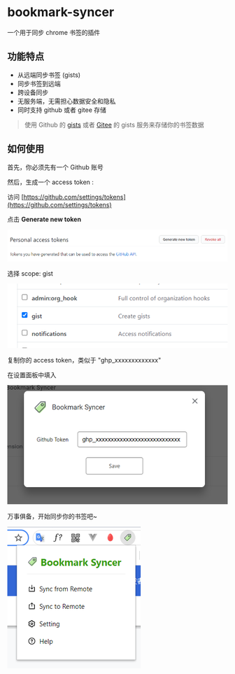 # bookmark-syncer
一个用于同步 chrome 书签的插件

## 功能特点

- 从远端同步书签 (gists)
- 同步书签到远端
- 跨设备同步
- 无服务端，无需担心数据安全和隐私
- 同时支持 github 或者 gitee 存储

> 使用 Github 的 [gists](https://gist.github.com/) 或者 [Gitee](https://gitee.com/) 的 gists 服务来存储你的书签数据

## 如何使用

首先，你必须先有一个 Github 账号

然后，生成一个 access token :

访问 [https://github.com/settings/tokens](https://github.com/settings/tokens)

点击 **Generate new token**

![](./assets/img/generate.png)

选择 scope: gist

![](./assets/img/scope.png)

复制你的 access token，类似于 "ghp_xxxxxxxxxxxxx"

在设置面板中填入

![](./assets/img/setting.png)

万事俱备，开始同步你的书签吧~

![](./assets/img/popup.png)
